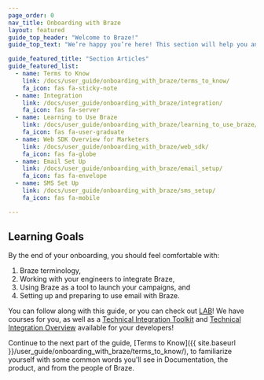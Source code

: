 ```yaml
---
page_order: 0
nav_title: Onboarding with Braze
layout: featured
guide_top_header: "Welcome to Braze!"
guide_top_text: "We’re happy you’re here! This section will help you and your developers/engineers get set up and ready to use Braze to create strong, lasting bonds between you and your customers! By now, you should have had some sort of kick-off communication with teams at Braze. <br> <br> This guide is tailored to both supplement fully-guided onboarding, as well as advise on onboarding actions you can take on your own."

guide_featured_title: "Section Articles"
guide_featured_list:
  - name: Terms to Know
    link: /docs/user_guide/onboarding_with_braze/terms_to_know/
    fa_icon: fas fa-sticky-note
  - name: Integration
    link: /docs/user_guide/onboarding_with_braze/integration/
    fa_icon: fas fa-server
  - name: Learning to Use Braze
    link: /docs/user_guide/onboarding_with_braze/learning_to_use_braze/
    fa_icon: fas fa-user-graduate
  - name: Web SDK Overview for Marketers
    link: /docs/user_guide/onboarding_with_braze/web_sdk/
    fa_icon: fas fa-globe
  - name: Email Set Up
    link: /docs/user_guide/onboarding_with_braze/email_setup/
    fa_icon: fas fa-envelope
  - name: SMS Set Up
    link: /docs/user_guide/onboarding_with_braze/sms_setup/
    fa_icon: fas fa-mobile

---
```


## Learning Goals

By the end of your onboarding, you should feel comfortable with:

1. Braze terminology,
2. Working with your engineers to integrate Braze,
3. Using Braze as a tool to launch your campaigns, and
4. Setting up and preparing to use email with Braze.

You can follow along with this guide, or you can check out [LAB](https://lab.braze.com)! We have courses for you, as well as a [Technical Integration Toolkit](http://lab.braze.com/technical-integration-checklists-and-toolkits) and [Technical Integration Overview](http://lab.braze.com/quick-overview-technical-integration) available for your developers!

Continue to the next part of the guide, [Terms to Know]({{ site.baseurl }}/user_guide/onboarding_with_braze/terms_to_know/), to familiarize yourself with some common words you'll see in Documentation, the product, and from the people of Braze.

<br> 

